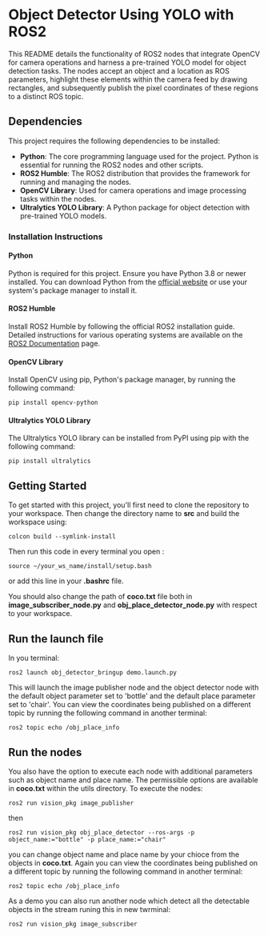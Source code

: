 # Object Detector Using YOLO with ROS2
This README details the functionality of ROS2 nodes that integrate OpenCV for camera operations and harness a pre-trained YOLO model for object detection tasks. The nodes accept an object and a location as ROS parameters, highlight these elements within the camera feed by drawing rectangles, and subsequently publish the pixel coordinates of these regions to a distinct ROS topic.
## Dependencies

This project requires the following dependencies to be installed:

- **Python**: The core programming language used for the project. Python is essential for running the ROS2 nodes and other scripts.
- **ROS2 Humble**: The ROS2 distribution that provides the framework for running and managing the nodes.
- **OpenCV Library**: Used for camera operations and image processing tasks within the nodes.
- **Ultralytics YOLO Library**: A Python package for object detection with pre-trained YOLO models.

### Installation Instructions

#### Python

Python is required for this project. Ensure you have Python 3.8 or newer installed. You can download Python from the [official website](https://www.python.org/downloads/) or use your system's package manager to install it.

#### ROS2 Humble

Install ROS2 Humble by following the official ROS2 installation guide. Detailed instructions for various operating systems are available on the [ROS2 Documentation](https://docs.ros.org/en/humble/Installation.html) page.

#### OpenCV Library

Install OpenCV using pip, Python's package manager, by running the following command:

```
pip install opencv-python
```
#### Ultralytics YOLO Library

The Ultralytics YOLO library can be installed from PyPI using pip with the following command:

```
pip install ultralytics
```

## Getting Started

To get started with this project, you'll first need to clone the repository to your workspace. Then change the directory name to **src** and build the workspace using:

```
colcon build --symlink-install
```
Then run this code in every terminal you open :
```
source ~/your_ws_name/install/setup.bash
```
or add this line in your **.bashrc** file.

You should also change the path of **coco.txt** file both in **image_subscriber_node.py** and **obj_place_detector_node.py** with respect to your workspace.

## Run the launch file
In you terminal:
```
ros2 launch obj_detector_bringup demo.launch.py
```
This will launch the image publisher node and the object detector node with the default object parameter set to 'bottle' and the default place parameter set to 'chair'. You can view the coordinates being published on a different topic by running the following command in another terminal:
```
ros2 topic echo /obj_place_info
```

## Run the nodes

You also have the option to execute each node with additional parameters such as object name and place name. The permissible options are available in **coco.txt** within the utils directory. To execute the nodes:

```
ros2 run vision_pkg image_publisher 
```
then 

```
ros2 run vision_pkg obj_place_detector --ros-args -p object_name:="bottle" -p place_name:="chair"

```
you can change object name and place name by your chioce from the objects  in **coco.txt**.
Again you can view the coordinates being published on a different topic by running the following command in another terminal:

```
ros2 topic echo /obj_place_info
```
As a demo you can also run another node which detect all the detectable objects in the stream runing this in new twrminal:
```
ros2 run vision_pkg image_subscriber
```


